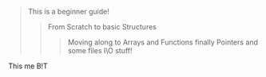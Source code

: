  >This is a beginner guide!
 >>From Scratch to basic Structures 
 >>>Moving along to Arrays and Functions
 >finally Pointers and some files I\O stuff!

This me B!T
